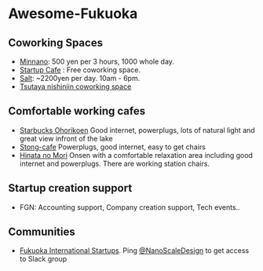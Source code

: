 # Awesome-Fukuoka

## Coworking Spaces

- [Minnano](https://minnano-itoshima.com/): 500 yen per 3 hours, 1000 whole day.
- [Startup Cafe](https://startupcafe.jp/en/top-en/) : Free coworking space.
- [Salt](https://salt.today/): ~2200yen per day. 10am - 6pm. 
- [Tsutaya nishinjin coworking space](https://tsutaya.tsite.jp/store/nishijin/?sc_cid=tsutaya_a00_n_adot_gbusiness) 


## Comfortable working cafes
- [Starbucks Ohorikoen](https://store.starbucks.co.jp/en/detail-962/) Good internet, powerplugs, lots of natural light and great view infront of the lake
- [Stong-cafe](https://www.stong-cafe.com/)  Powerplugs, good internet, easy to get chairs
- [Hinata no Mori](https://www.hinatanomori.jp/) Onsen with a comfortable relaxation area including good internet and powerplugs. There are working station chairs.



## Startup creation support

- FGN: Accounting support, Company creation support, Tech events..


## Communities
- [Fukuoka International Startups](https://www.meetup.com/en-AU/fukuoka-international-startups/). Ping [@NanoScaleDesign](https://twitter.com/NanoScaleDesign) to get access to Slack group
